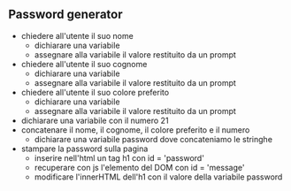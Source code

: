 ## Password generator

- chiedere all'utente il suo nome
  - dichiarare una variabile
  - assegnare alla variabile il valore restituito da un prompt
- chiedere all'utente il suo cognome
  - dichiarare una variabile
  - assegnare alla variabile il valore restituito da un prompt
- chiedere all'utente il suo colore preferito
  - dichiarare una variabile
  - assegnare alla variabile il valore restituito da un prompt
- dichiarare una variabile con il numero 21
- concatenare il nome, il cognome, il colore preferito e il numero
  - dichiarare una variabile password dove concateniamo le stringhe
- stampare la password sulla pagina
  - inserire nell'html un tag h1 con id = 'password'
  - recuperare con js l'elemento del DOM con id = 'message'
  - modificare l'innerHTML dell'h1 con il valore della variabile password 
